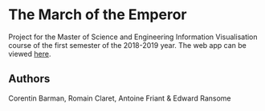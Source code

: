 # The March of the Emperor
Project for the Master of Science and Engineering Information Visualisation course of the first semester of the 2018-2019 year. The web app can be viewed [here](https://edwardransome.github.io/VI_18-19_Project/).
## Authors
Corentin Barman, Romain Claret, Antoine Friant & Edward Ransome
